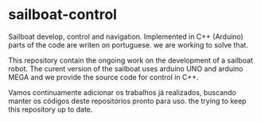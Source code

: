 # sailboat-control
Sailboat develop, control and navigation. Implemented in C++ (Arduino) parts of the code are writen on portuguese. we are working to solve that.

This repository contain the ongoing work on the development of a sailboat robot. The curent version of the sailboat uses arduino UNO and arduino MEGA and we provide the source code for control in C++.

Vamos continuamente adicionar os trabalhos já realizados, buscando manter os códigos deste repositórios pronto para uso. the trying to keep this repository up to date.
